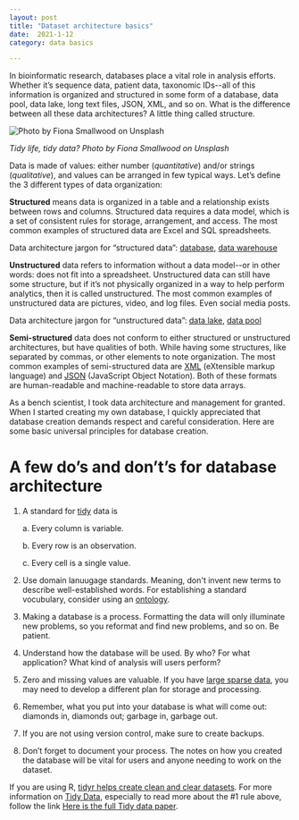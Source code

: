 ```yaml
---
layout: post
title: "Dataset architecture basics"
date:  2021-1-12
category: data basics

---
```


In bioinformatic research, databases place a vital role in analysis efforts. Whether it’s sequence data, patient data, 
taxonomic IDs--all of this information is organized and structured in some form of a database, data pool, data lake, long text files, JSON, XML, and so on. 
What is the difference between all these data architectures? A little thing called structure.

![Photo by Fiona Smallwood on Unsplash](https://kbeckenrode.github.io/assets/images/tidy.jpg)

*Tidy life, tidy data? Photo by Fiona Smallwood on Unsplash*


Data is made of values: either number (*quantitative*) and/or strings (*qualitative*), and values can be arranged in few typical ways. 
Let’s define the 3 different types of data organization:

**Structured** means data is organized in a table and a relationship exists between rows and columns. Structured data requires a data model, 
which is a set of consistent rules for storage, arrangement, and access. The most common examples of structured data are Excel and SQL spreadsheets. 

Data architecture jargon for “structured data”: [database](https://en.wikipedia.org/wiki/Database), [data warehouse](https://en.wikipedia.org/wiki/Data_warehouse)

**Unstructured** data refers to information without a data model--or in other words: does not fit into a spreadsheet. 
Unstructured data can still have some structure, but if it’s not physically organized in a way to help perform analytics, then it is called unstructured. 
The most common examples of unstructured data are pictures, video, and log files. Even social media posts. 

Data architecture jargon for “unstructured data”: [data lake](https://en.wikipedia.org/wiki/Data_lake), [data pool](https://liliendahl.com/2018/04/21/data-pool-vs-data-lake/)

**Semi-structured** data does not conform to either structured or unstructured architectures, but have qualities of both. While having some structures,
like separated by commas, or other elements to note organization. The most common examples of semi-structured data are [XML](https://en.wikipedia.org/wiki/XML) 
(eXtensible markup language) and [JSON](https://en.wikipedia.org/wiki/JSON) (JavaScript Object Notation). Both of these formats are human-readable and machine-readable to store data arrays. 

As a bench scientist, I took data architecture and management for granted. When I started creating my own database, I quickly appreciated that 
database creation demands respect and careful consideration. Here are some basic universal principles for database creation. 

# A few do’s and don’t’s for database architecture 
1. A standard for [tidy](https://tidyr.tidyverse.org/) data is

    a. Every column is variable.
    
    b. Every row is an observation.
    
    c. Every cell is a single value. 
  
2. Use domain lanuugage standards. Meaning, don't invent new terms to describe well-established words. For establishing a standard vocubulary, consider using an [ontology](https://www.ncbi.nlm.nih.gov/pmc/articles/PMC3230227/).

3. Making a database is a process. Formatting the data will only illuminate new problems, so you reformat and find new problems, and so on. Be patient.

4. Understand how the database will be used. By who? For what application? What kind of analysis will users perform?

5. Zero and missing values are valuable. If you have [large sparse data](https://cran.r-project.org/web/packages/SparseM/vignettes/SparseM.pdf), you may need to develop a different plan for storage and processing. 

6. Remember, what you put into your database is what will come out: diamonds in, diamonds out;  garbage in, garbage out.

7. If you are not using version control, make sure to create backups.

8. Don’t forget to document your process. The notes on how you created the database will be vital for users and anyone needing to work on the dataset.

If you are using R, [tidyr helps create clean and clear datasets](https://tidyr.tidyverse.org/). For more information on 
[Tidy Data](https://cran.r-project.org/web/packages/tidyr/vignettes/tidy-data.html), especially to read more about the #1 rule above, follow the link 
[Here is the full Tidy data paper](https://vita.had.co.nz/papers/tidy-data.html).


